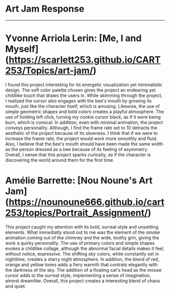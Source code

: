 # Art Jam Response

---

# Yvonne Arriola Lerin: [Me, I and Myself] (https://scarlett253.github.io/CART253/Topics/art-jam/)

I found this project interesting for its energetic visualization yet minimalistic design. The soft color palette chosen gives the project an endearing yet childlike touch that draws the users in. While skimming through the project, I realized the cursor also engages with the bee's mouth by growing its mouth, just like the character itself, which is amusing. Likewise, the use of simple geometric shapes and bold colors creates a playful atmosphere. The use of holding left click, turning my cookie cursor black, as if it were being burn, which is comical. In addition, even with minimal animation, the project conveys personality. Although, I find the frame rate set to 10 detracts the aesthetic of the project because of its slowness. I think that if we were to increase the frame rate, the project would work more smoothly and fluid. Also, I believe that the bee's mouth should have been made the same width as the person dressed as a bee because of its feeling of asymmetry. Overall, I sense that this project sparks curiosity, as if the character is discovering the world around them for the first time.

# Amélie Barrette: [Nou Noune's Art Jam] (https://nounoune666.github.io/cart253/topics/Portrait_Assignment/)

This project caught my attention with its bold, surreal style and unsettling elements. What immediatly stood out to me was the element of the smoke animation coming out of the chimney and the wide, toothy grin, giving the work a quirky personality. The use of primary colors and simple shapes evokes a childlike collage, although the abnormal facial details makes it feel, without notice, expressive. The shifting sky colors, while constantly set in nighttime, creates a starry night atmosphere. In addition, the blend of red, orange and yellow tones adds a fiery warmth that contrats elegantly with the darkness of the sky. The addition of a floating cat's head as the mouse cursor adds to the surreal style, implementing a sense of imagination, almost dreamlike. Overall, this project creates a interesting blend of chaos and quiet.
